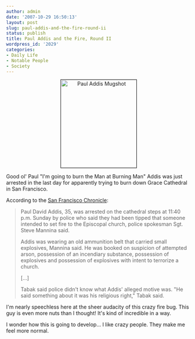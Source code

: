 ```yaml
---
author: admin
date: '2007-10-29 16:50:13'
layout: post
slug: paul-addis-and-the-fire-round-ii
status: publish
title: Paul Addis and the Fire, Round II
wordpress_id: '2029'
categories:
- Daily Life
- Notable People
- Society
---
```

<p style="text-align: center"><a href="http://www.flickr.com/photos/albill/1260594125/" title="Photo Sharing">
<img src="http://farm2.static.flickr.com/1048/1260594125_34d094c5ea_m.jpg" alt="Paul Addis Mugshot" border="1" height="240" width="206" /></a>

Good ol' Paul "I'm going to burn the Man at Burning Man" Addis was just arrested in the last day for apparently trying to burn down Grace Cathedral in San Francisco.

According to the <a href="http://www.sfgate.com/cgi-bin/article.cgi?f=/c/a/2007/10/29/BAGJT2QQB.DTL&amp;tsp=1">San Francisco Chronicle</a>:
<blockquote>Paul David Addis, 35, was arrested on the cathedral steps at 11:40 p.m. Sunday by police who said they had been tipped that someone intended to set fire to the Episcopal church, police spokesman Sgt. Steve Mannina said.

Addis was wearing an old ammunition belt that carried small explosives, Mannina said. He was booked on suspicion of attempted arson, possession of an incendiary substance, possession of explosives and possession of explosives with intent to terrorize a church.

[...]

Tabak said police didn't know what Addis' alleged motive was. "He said something about it was his religious right," Tabak said.</blockquote>
I'm nearly speechless here at the sheer audacity of this crazy fire bug. This guy is even more nuts than I thought! It's kind of incredible in a way.

I wonder how this is going to develop... I like crazy people. They make me feel more normal.
